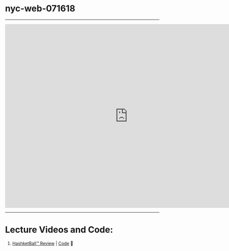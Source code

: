 # nyc-web-071618

---

<iframe src="https://calendar.google.com/calendar/embed?src=flatironschool.com_gtkhij0mvuvh26cbmovv7iouh4%40group.calendar.google.com&ctz=America%2FNew_York" style="border: 0" width="800" height="600" frameborder="0" scrolling="no"></iframe>

---

# Lecture Videos and Code:

1. [HashketBall™️ Review](https://www.youtube.com/watch?v=uS5O0N7TVQw) | [Code](https://github.com/learn-co-students/nyc-web-071618/tree/master/01-hashketball-review) 🏀

